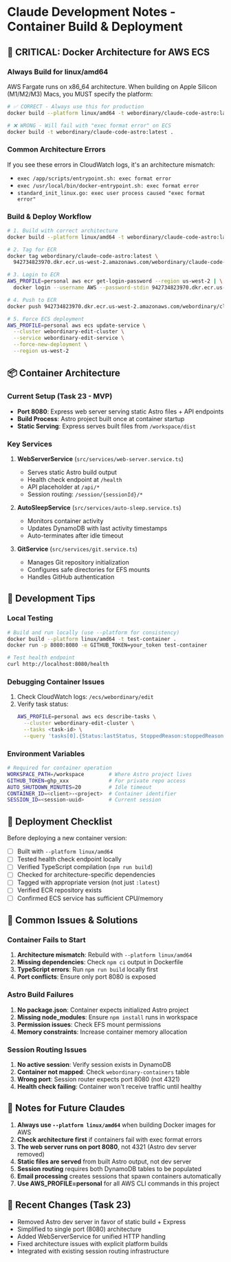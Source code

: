 # Claude Development Notes - Container Build & Deployment

## 🚨 CRITICAL: Docker Architecture for AWS ECS

### Always Build for linux/amd64
AWS Fargate runs on x86_64 architecture. When building on Apple Silicon (M1/M2/M3) Macs, you MUST specify the platform:

```bash
# ✅ CORRECT - Always use this for production
docker build --platform linux/amd64 -t webordinary/claude-code-astro:latest .

# ❌ WRONG - Will fail with "exec format error" on ECS
docker build -t webordinary/claude-code-astro:latest .
```

### Common Architecture Errors
If you see these errors in CloudWatch logs, it's an architecture mismatch:
- `exec /app/scripts/entrypoint.sh: exec format error`
- `exec /usr/local/bin/docker-entrypoint.sh: exec format error`
- `standard_init_linux.go: exec user process caused "exec format error"`

### Build & Deploy Workflow
```bash
# 1. Build with correct architecture
docker build --platform linux/amd64 -t webordinary/claude-code-astro:latest .

# 2. Tag for ECR
docker tag webordinary/claude-code-astro:latest \
  942734823970.dkr.ecr.us-west-2.amazonaws.com/webordinary/claude-code-astro:latest

# 3. Login to ECR
AWS_PROFILE=personal aws ecr get-login-password --region us-west-2 | \
  docker login --username AWS --password-stdin 942734823970.dkr.ecr.us-west-2.amazonaws.com

# 4. Push to ECR
docker push 942734823970.dkr.ecr.us-west-2.amazonaws.com/webordinary/claude-code-astro:latest

# 5. Force ECS deployment
AWS_PROFILE=personal aws ecs update-service \
  --cluster webordinary-edit-cluster \
  --service webordinary-edit-service \
  --force-new-deployment \
  --region us-west-2
```

## 📦 Container Architecture

### Current Setup (Task 23 - MVP)
- **Port 8080**: Express web server serving static Astro files + API endpoints
- **Build Process**: Astro project built once at container startup
- **Static Serving**: Express serves built files from `/workspace/dist`

### Key Services
1. **WebServerService** (`src/services/web-server.service.ts`)
   - Serves static Astro build output
   - Health check endpoint at `/health`
   - API placeholder at `/api/*`
   - Session routing: `/session/{sessionId}/*`

2. **AutoSleepService** (`src/services/auto-sleep.service.ts`)
   - Monitors container activity
   - Updates DynamoDB with last activity timestamps
   - Auto-terminates after idle timeout

3. **GitService** (`src/services/git.service.ts`)
   - Manages Git repository initialization
   - Configures safe directories for EFS mounts
   - Handles GitHub authentication

## 🔧 Development Tips

### Local Testing
```bash
# Build and run locally (use --platform for consistency)
docker build --platform linux/amd64 -t test-container .
docker run -p 8080:8080 -e GITHUB_TOKEN=your_token test-container

# Test health endpoint
curl http://localhost:8080/health
```

### Debugging Container Issues
1. Check CloudWatch logs: `/ecs/webordinary/edit`
2. Verify task status:
   ```bash
   AWS_PROFILE=personal aws ecs describe-tasks \
     --cluster webordinary-edit-cluster \
     --tasks <task-id> \
     --query 'tasks[0].{Status:lastStatus, StoppedReason:stoppedReason}'
   ```

### Environment Variables
```bash
# Required for container operation
WORKSPACE_PATH=/workspace        # Where Astro project lives
GITHUB_TOKEN=ghp_xxx             # For private repo access
AUTO_SHUTDOWN_MINUTES=20         # Idle timeout
CONTAINER_ID=<client>-<project>  # Container identifier
SESSION_ID=<session-uuid>        # Current session
```

## 🚀 Deployment Checklist

Before deploying a new container version:
- [ ] Built with `--platform linux/amd64`
- [ ] Tested health check endpoint locally
- [ ] Verified TypeScript compilation (`npm run build`)
- [ ] Checked for architecture-specific dependencies
- [ ] Tagged with appropriate version (not just `:latest`)
- [ ] Verified ECR repository exists
- [ ] Confirmed ECS service has sufficient CPU/memory

## 🐛 Common Issues & Solutions

### Container Fails to Start
1. **Architecture mismatch**: Rebuild with `--platform linux/amd64`
2. **Missing dependencies**: Check `npm ci` output in Dockerfile
3. **TypeScript errors**: Run `npm run build` locally first
4. **Port conflicts**: Ensure only port 8080 is exposed

### Astro Build Failures
1. **No package.json**: Container expects initialized Astro project
2. **Missing node_modules**: Ensure `npm install` runs in workspace
3. **Permission issues**: Check EFS mount permissions
4. **Memory constraints**: Increase container memory allocation

### Session Routing Issues
1. **No active session**: Verify session exists in DynamoDB
2. **Container not mapped**: Check `webordinary-containers` table
3. **Wrong port**: Session router expects port 8080 (not 4321)
4. **Health check failing**: Container won't receive traffic until healthy

## 📝 Notes for Future Claudes

1. **Always use `--platform linux/amd64`** when building Docker images for AWS
2. **Check architecture first** if containers fail with exec format errors
3. **The web server runs on port 8080**, not 4321 (Astro dev server removed)
4. **Static files are served** from built Astro output, not dev server
5. **Session routing** requires both DynamoDB tables to be populated
6. **Email processing** creates sessions that spawn containers automatically
7. **Use AWS_PROFILE=personal** for all AWS CLI commands in this project

## 🔄 Recent Changes (Task 23)

- Removed Astro dev server in favor of static build + Express
- Simplified to single port (8080) architecture
- Added WebServerService for unified HTTP handling
- Fixed architecture issues with explicit platform builds
- Integrated with existing session routing infrastructure
